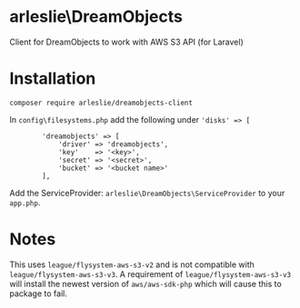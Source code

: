 # arleslie\DreamObjects
Client for DreamObjects to work with AWS S3 API (for Laravel)

# Installation
`composer require arleslie/dreamobjects-client`

In `config\filesystems.php` add the following under `'disks' => [`
```
        'dreamobjects' => [
            'driver' => 'dreamobjects',
            'key'    => '<key>',
            'secret' => '<secret>',
            'bucket' => '<bucket name>'
        ],
```

Add the ServiceProvider: `arleslie\DreamObjects\ServiceProvider` to your `app.php`.

# Notes
This uses `league/flysystem-aws-s3-v2` and is not compatible with `league/flysystem-aws-s3-v3`.
A requirement of `league/flysystem-aws-s3-v3` will install the newest version of `aws/aws-sdk-php` which will cause this to package to fail.
